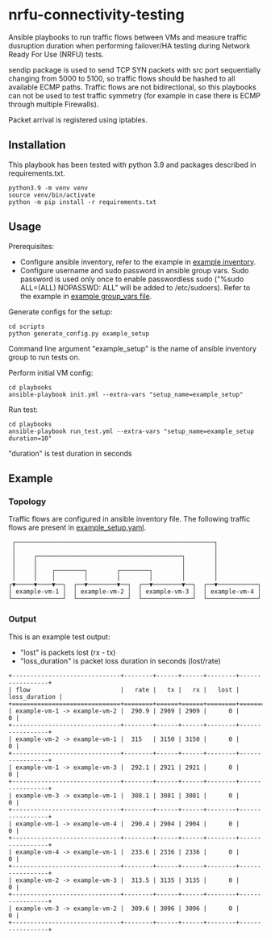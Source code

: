 # nrfu-connectivity-testing
Ansible playbooks to run traffic flows between VMs and measure traffic dusruption duration when performing failover/HA testing during Network Ready For Use (NRFU) tests. 

sendip package is used to send TCP SYN packets with src port sequentially changing from 5000 to 5100, so traffic flows should be hashed to all available ECMP paths. Traffic flows are not bidirectional, so this playbooks can not be used to test traffic symmetry (for example in case there is ECMP through multiple Firewalls).

Packet arrival is registered using iptables.

## Installation
This playbook has been tested with python 3.9 and packages described in requirements.txt.
```
python3.9 -m venv venv                                                                   
source venv/bin/activate
python -m pip install -r requirements.txt
```

## Usage
Prerequisites:
- Configure ansible inventory, refer to the example in [example inventory](inventory/example_setup.yaml).
- Configure username and sudo password in ansible group vars. Sudo password is used only once to enable passwordless sudo ("%sudo ALL=(ALL) NOPASSWD: ALL" will be added to /etc/sudoers). Refer to the example in [example group_vars file](inventory/example_setup.yaml).


Generate configs for the setup:
```
cd scripts
python generate_config.py example_setup
```
Command line argument "example_setup" is the name of ansible inventory group to run tests on.

Perform initial VM config:
```
cd playbooks
ansible-playbook init.yml --extra-vars "setup_name=example_setup"
```

Run test:
```
cd playbooks
ansible-playbook run_test.yml --extra-vars "setup_name=example_setup duration=10"
```
"duration" is test duration in seconds

## Example
### Topology
Traffic flows are configured in ansible inventory file. The following traffic flows are present in [example_setup.yaml](inventory/example_setup.yaml).
```
 ┌───────────────────────────────────────────────────────┐
 │                                                       │
 │     ┌────────────────────────────────────────┐        │
 │     │                                        │        │
 │     │    ┌────────┐        ┌────────┐        │        │
 │     │    │        │        │        │        │        │
┌▼─────▼────▼──┐  ┌──▼────────▼──┐  ┌──▼────────▼──┐  ┌──▼───────────┐
│ example-vm-1 │  │ example-vm-2 │  │ example-vm-3 │  │ example-vm-4 │
└──────────────┘  └──────────────┘  └──────────────┘  └──────────────┘
```

### Output
This is an example test output:
- "lost" is packets lost (rx - tx)
- "loss_duration" is packet loss duration in seconds (lost/rate)
```
+------------------------------+--------+------+------+--------+-----------------+
| flow                         |   rate |   tx |   rx |   lost |   loss_duration |
+==============================+========+======+======+========+=================+
| example-vm-1 -> example-vm-2 |  290.9 | 2909 | 2909 |      0 |               0 |
+------------------------------+--------+------+------+--------+-----------------+
| example-vm-2 -> example-vm-1 |  315   | 3150 | 3150 |      0 |               0 |
+------------------------------+--------+------+------+--------+-----------------+
| example-vm-1 -> example-vm-3 |  292.1 | 2921 | 2921 |      0 |               0 |
+------------------------------+--------+------+------+--------+-----------------+
| example-vm-3 -> example-vm-1 |  308.1 | 3081 | 3081 |      0 |               0 |
+------------------------------+--------+------+------+--------+-----------------+
| example-vm-1 -> example-vm-4 |  290.4 | 2904 | 2904 |      0 |               0 |
+------------------------------+--------+------+------+--------+-----------------+
| example-vm-4 -> example-vm-1 |  233.6 | 2336 | 2336 |      0 |               0 |
+------------------------------+--------+------+------+--------+-----------------+
| example-vm-2 -> example-vm-3 |  313.5 | 3135 | 3135 |      0 |               0 |
+------------------------------+--------+------+------+--------+-----------------+
| example-vm-3 -> example-vm-2 |  309.6 | 3096 | 3096 |      0 |               0 |
+------------------------------+--------+------+------+--------+-----------------+
```
